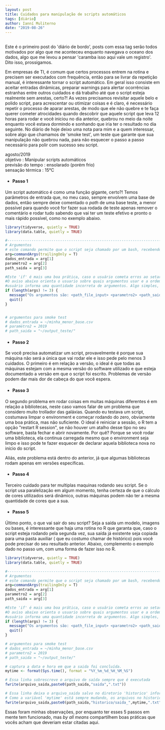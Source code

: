 ```yaml
---
layout: post
title: Cuidados para manipulação de scripts automáticos
tags: [diário]
author: Ianní Muliterno
date: "2019-08-26"
---  
```

##

 Este é o primeiro post do 'diário de bordo', posts com essa tag serão todos motivados por algo que me aconteceu enquanto navegava o oceano dos dados, algo que me levou a pensar 'caramba isso aqui vale um registro'. Dito isso, prossigamos.  
 
 Em empresas de TI, é comum que certos processos entrem na rotina e precisem ser executados com frequência, então para se livrar da repetição manual, é interessante tornar o script automático. Em geral isso consiste em aceitar entradas dinâmicas, preparar warnings para alertar ocorrências estranhas entre outros cuidados e dá trabalho até que o script esteja realmente sem arestas, certo?! As vezes precisamos revisitar aquele belo e polido script, para acrescentar ou otimizar coisas e é claro, é necessário repetir o processo de aparar arestas, de modo que ele não quebre e te faça querer cometer atrocidades quando descobrir que aquele script que leva 12 horas para rodar e você iniciou no dia anterior, quebrou no meio da noite enquanto você estava dormindo e sonhando que iria ter o resultado no dia seguinte. No diário de hoje deixo uma nota para mim e a quem interessar, sobre algo que chamamos de 'smoke test', um teste que garante que sua manipulação não quebrou nada, para não esquecer o passo a passo necessário para polir com sucesso seu script. 
 
 agosto/2019  
 objetivo : Manipular scripts automáticos  
 previsão do tempo : ensolarado (porém frio)  
 sensação térmica : 15°C

- #### Passo 1  
Um script automático é como uma função gigante, certo?! Temos parâmetros de entrada que, no meu caso, sempre envolvem uma base de dados, então sempre deixe comentado o *path* de uma base teste, a menor possível para quando você for fazer sua rodada de teste apenas remover o comentário e rodar tudo sabendo que vai ter um teste efetivo e pronto o mais rápido possível, como no exemplo abaixo.

```r
library(tidyverse, quietly = TRUE)
library(data.table, quietly = TRUE)

#----------------------------------------------------------------------
# Argumentos
# este comando permite que o script seja chamado por um bash, recebendo dele os argumentos setados (recomendo checar o help do commandArgs)
arg=commandArgs(trailingOnly = T)
dados_entrada = arg[1]
parametro2 = arg[2]
path_saida = arg[3]

#Este 'if' é mais uma boa prática, caso o usuário cometa erros ao setar os argumentos, o script para na hora, e retorna um aviso.
#O aviso abaixo orienta o usuario sobre quais argumentos usar e a ordem em que devem ser informados. É ativado quando o 
#usuário informa uma quantidade incorreta de argumentos. Algo simples, normalmente um script precisa de vários avisos e checkups. 
if (length(args) != 3) {
  message("Os argumentos são: <path_file_input> <parametro2> <path_saida> \n O script assume entrada zipada")
  quit()
}


# argumentos para smoke test
# dados_entrada = ~/minha_menor_base.csv
# parametro2 = 2019
# path_saida = "~/output_teste/"

```

- #### Passo 2
Se você precisa automatizar um script, provavelmente é porque sua máquina não será a única que vai rodar ele e isso pede pelo menos 3 cuidados. O primeiro é em relação a versão, o ideal é que todas as máquinas estejam com a mesma versão do software utilizado e que esteja documentado a versão em que o script foi escrito. Problemas de versão podem dar mais dor de cabeça do que você espera.

- #### Passo 3
O segundo problema em rodar coisas em muitas máquinas diferentes é em relação a bibliotecas, neste caso vamos falar de um problema que considero muito trollador das galáxias. Quando eu testava um script, costumava limpar o environment e começar rodando do zero, obviamente uma boa prática, mas não suficiente. O ideal é reiniciar a sessão, o R tem a opção "restart R session", se não houver um atalho desse tipo no seu software, basta fechar e abrir novamente. Por quê? Porque se você rodar uma biblioteca, ela continua carregada mesmo que o environment seja limpo e isso pode te fazer esquecer de declarar aquela biblioteca nova no início do script. 

Aliás, este problema está dentro do anterior, já que algumas bibliotecas rodam apenas em versões específicas. 

- #### Passo 4  
Terceiro cuidado para ter multiplas maquinas rodando seu script. Se o script usa paralelização em algum momento, tenha certeza de que o cálculo de cores utilizados será dinâmico, outras máquinas podem não ter a mesma quantidade de cores que a sua.

- #### Passo 5  
Último ponto, o que vai sair do seu script? Seja a saída um modelo, imagens ou bases, é interessante que haja uma rotina no R que garanta que, caso o script esteja rodando pela segunda vez, sua saída já existente seja copiada para uma pasta auxiliar ( que eu costumo chamar de histórico) pois você pode precisar do seu resultado anterior. Abaixo, complemento o exemplo dado no passo um, com uma forma de fazer isso no R.

```r
library(tidyverse, quietly = TRUE)
library(data.table, quietly = TRUE)

#----------------------------------------------------------------------
# Argumentos
# este comando permite que o script seja chamado por um bash, recebendo dele os argumentos setados (recomendo checar o help do commandArgs)
arg=commandArgs(trailingOnly = T)
dados_entrada = arg[1]
parametro2 = arg[2]
path_saida = arg[3]

#Este 'if' é mais uma boa prática, caso o usuário cometa erros ao setar os argumentos, o script para na hora, e retorna um aviso.
#O aviso abaixo orienta o usuario sobre quais argumentos usar e a ordem em que devem ser informados. É ativado quando o 
#usuário informa uma quantidade incorreta de argumentos. Algo simples, normalmente um script precisa de vários avisos e checkups. 
if (length(args) != 3) {
  message("Os argumentos são: <path_file_input> <parametro2> <path_saida> \n O script assume entrada zipada")
  quit()
}

# argumentos para smoke test
# dados_entrada = ~/minha_menor_base.csv
# parametro2 = 2019
# path_saida = "~/output_teste/"

# captura a data e hora em que a saida foi concluída.
mytime <- format(Sys.time(), format = "%Y_%m_%d_%H_%M_%S")

# Essa linha sobrescreve o arquivo de saída sempre que é executada
fwrite(arquivo_saida,paste0(path_saida,"saida",".txt"))

# Essa linha deixa o arquivo_saida salvo no diretorio 'historico' informando a data em que ele foi gerado.
# Como a variável 'mytime' está sempre mudando, os arquivos no historico não serão sobrescritos
fwrite(arquivo_saida,paste0(path_saida,"historico/saida_",mytime,".txt"))
```

Essas foram minhas observações, por enquanto ter esses 5 passos em mente tem funcionado, mas *by all means* compartilhem boas práticas que vocês acham que deveriam estar citadas aqui.  

